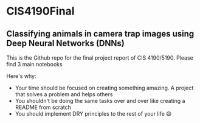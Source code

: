 # CIS4190Final

<!-- ABOUT THE PROJECT -->
## Classifying animals in camera trap images using Deep Neural Networks (DNNs)

This is the Github repo for the final project report of CIS 4190/5190. Please find 3 main notebooks  

Here's why:
* Your time should be focused on creating something amazing. A project that solves a problem and helps others
* You shouldn't be doing the same tasks over and over like creating a README from scratch
* You should implement DRY principles to the rest of your life :smile:

